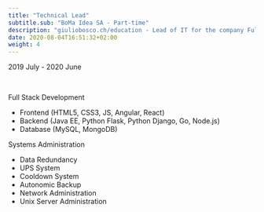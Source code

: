 ```yaml
---
title: "Technical Lead"
subtitle.sub: "BoMa Idea SA - Part-time"
description: "giuliobosco.ch/education - Lead of IT for the company Full-Stack Development and Operations"
date: 2020-08-04T16:51:32+02:00
weight: 4
---
```


2019 July - 2020 June

&nbsp;

Full Stack Development 
- Frontend (HTML5, CSS3, JS, Angular, React)
- Backend (Java EE, Python Flask, Python Django, Go, Node.js)
- Database (MySQL, MongoDB)

Systems Administration 
- Data Redundancy
- UPS System
- Cooldown System
- Autonomic Backup
- Network Administration 
- Unix Server Administration
